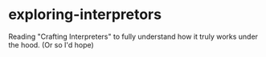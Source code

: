 # exploring-interpretors
Reading "Crafting Interpreters" to fully understand how it truly works under the hood. (Or so I'd hope)
